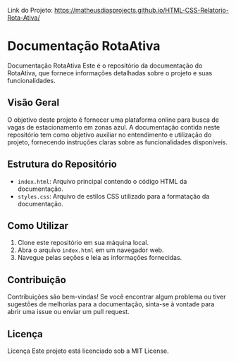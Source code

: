 Link do Projeto: https://matheusdiasprojects.github.io/HTML-CSS-Relatorio-Rota-Ativa/

# Documentação RotaAtiva

Documentação RotaAtiva
Este é o repositório da documentação do RotaAtiva, que fornece informações detalhadas sobre o projeto e suas funcionalidades.

## Visão Geral

O objetivo deste projeto é fornecer uma plataforma online para busca de vagas de estacionamento em zonas azul. A documentação contida neste repositório tem como objetivo auxiliar no entendimento e utilização do projeto, fornecendo instruções claras sobre as funcionalidades disponíveis.

## Estrutura do Repositório

- `index.html`: Arquivo principal contendo o código HTML da documentação.
- `styles.css`: Arquivo de estilos CSS utilizado para a formatação da documentação.

## Como Utilizar

1. Clone este repositório em sua máquina local.
2. Abra o arquivo `index.html` em um navegador web.
3. Navegue pelas seções e leia as informações fornecidas.

## Contribuição

Contribuições são bem-vindas! Se você encontrar algum problema ou tiver sugestões de melhorias para a documentação, sinta-se à vontade para abrir uma issue ou enviar um pull request.

## Licença

Licença
Este projeto está licenciado sob a MIT License.

